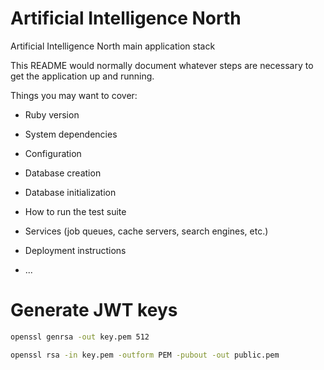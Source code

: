 # Artificial Intelligence North

Artificial Intelligence North main application stack

This README would normally document whatever steps are necessary to get the
application up and running.

Things you may want to cover:

- Ruby version

- System dependencies

- Configuration

- Database creation

- Database initialization

- How to run the test suite

- Services (job queues, cache servers, search engines, etc.)

- Deployment instructions

- ...

# Generate JWT keys

```sh
openssl genrsa -out key.pem 512
```

```sh
openssl rsa -in key.pem -outform PEM -pubout -out public.pem
```
